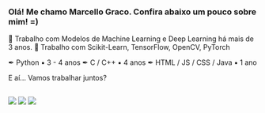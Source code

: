 ### Olá! Me chamo Marcello Graco. Confira abaixo um pouco sobre mim! =)

📌 Trabalho com Modelos de Machine Learning e Deep Learning há mais de 3 anos.
📌 Trabalho com Scikit-Learn, TensorFlow, OpenCV, PyTorch

✒ Python ▪ 3 - 4 anos
✒ C / C++ ▪ 4 anos 
✒ HTML / JS / CSS / Java ▪ 1 ano

E aí... Vamos trabalhar juntos?
 ##

  <div>
  <a href="https://www.instagram.com/marcello.graco/" target="_blank"><img src="https://img.shields.io/badge/-Instagram-%23E4405F?style=for-the-badge&logo=instagram&logoColor=white" target="_blank"></a>
  <a href="https://www.linkedin.com/in/hi-its-marcello-graco/" target="_blank"><img src="https://img.shields.io/badge/-LinkedIn-%230077B5?style=for-the-badge&logo=linkedin&logoColor=white" target="_blank"></a> 
  <a href="https://wa.me/5521972542036" target="_blank"><img src="https://img.shields.io/badge/WhatsApp-25D366?style=for-the-badge&logo=whatsapp&logoColor=white" target="_blank"></a> 
    
  <div>
